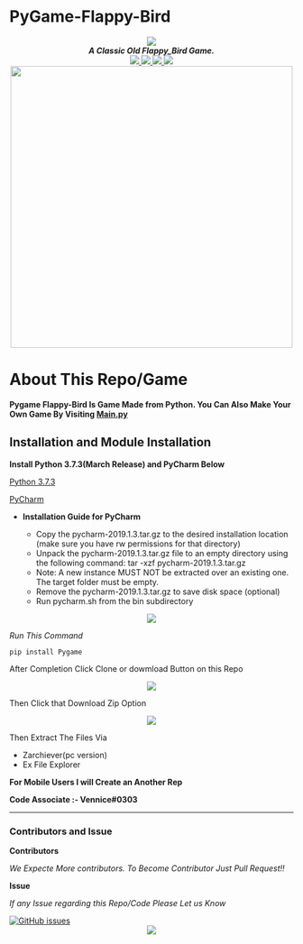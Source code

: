 
# PyGame-Flappy-Bird

<div align="center">
  <img src="https://i.imgur.com/iLGalCJ.png" align="center">
  <br>
  <strong><i>A Classic Old Flappy_Bird Game.</i></strong>
  <br>
  
<a href="https://github.com/b0tdev/PyGame-Flappy-Bird/blob/master/LICENSE">
  <img src="https://img.shields.io/github/license/b0tdev/PyGame-Flappy-Bird.svg?label=LICENSE&style=for-the-badge">
</a>

<a href="https://github.com/b0tdev/PyGame-Flappy-Bird/stargazers">
  <img src="https://img.shields.io/github/forks/b0tdev/PyGame-Flappy-Bird.svg?label=FORKS&style=for-the-badge">
</a>

<a href="https://github.com/b0tdev/PyGame-Flappy-Bird/blob/master/LICENSE">
  <img src="https://img.shields.io/github/stars/b0tdev/PyGame-Flappy-Bird.svg?style=for-the-badge">
</a>

<a href="https://github.com/b0tdev/PyGame-Flappy-Bird/archive/master.zip">
  <img src="https://img.shields.io/github/repo-size/b0tdev/PyGame-Flappy-Bird.svg?style=for-the-badge">
</a>

</div>

<div align="center">
<img src='http://i.imgur.com/RZFFuJW.png' align='center' width=500>
<br>
</div>

# About This Repo/Game

**Pygame Flappy-Bird Is Game Made from Python. You Can Also Make Your Own Game By Visiting [Main.py](https://github.com/b0tdev/PyGame-Flappy-Bird/blob/master/main.py)**

## Installation and Module Installation

<strong>Install Python 3.7.3(March Release) and PyCharm Below</strong>
<br>

[Python 3.7.3](https://www.python.org/ftp/python/3.7.3/Python-3.7.3.tgz)

[PyCharm](https://download.jetbrains.com/python/pycharm-professional-2019.1.3.tar.gz)

* **Installation Guide for PyCharm**

  * Copy the pycharm-2019.1.3.tar.gz to the desired installation location 
(make sure you have rw permissions for that directory)
  * Unpack the pycharm-2019.1.3.tar.gz file to an empty directory using the following command: 
tar -xzf pycharm-2019.1.3.tar.gz
  * Note: A new instance MUST NOT be extracted over an existing one. The target folder must be empty.
  * Remove the pycharm-2019.1.3.tar.gz to save disk space (optional)
  * Run pycharm.sh from the bin subdirectory

<div align="center">
  <img src="https://i.imgur.com/gNXNj0o.png" align="center">
<br>
</div>

_Run This Command_

`pip install Pygame`

After Completion Click Clone or dowmload Button on this Repo

<div align="center">
  <img src="https://i.imgur.com/1ZuOt3d.png" align="center">
<br>
</div>

Then Click that Download Zip Option

<div align="center">
  <img src="https://i.imgur.com/eERdX0b.png" align="center">
<br>
</div>

Then Extract The Files Via

* Zarchiever(pc version)
* Ex File Explorer

**For Mobile Users I will Create an Another Rep**


**Code Associate :- Vennice#0303**

***

### Contributors and Issue

**Contributors**

_We Expecte More contributors. To Become Contributor Just Pull Request!!_

**Issue**

_If any Issue regarding this Repo/Code Please Let us Know_

<a href="https://github.com/b0tdev/PyGame-Flappy-Bird/issues">
  <img alt="GitHub issues" src="https://img.shields.io/github/issues/b0tdev/PyGame-Flappy-Bird.svg?color=brightgreen&logo=ISSUE%20&logoColor=blue&style=for-the-badge">
</a>

<div align="center">
  <img src="https://i.imgur.com/xDg7m24.png" align="center">
<br>
</div>
